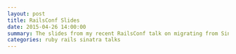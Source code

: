 ```yaml
---
layout: post
title: RailsConf Slides
date: 2015-04-26 14:00:00
summary: The slides from my recent RailsConf talk on migrating from Sinatra to Rails.
categories: ruby rails sinatra talks
---
```


<script async class="speakerdeck-embed" data-id="a8d0a1abb9a9415cb7740862fabafe94" data-ratio="1.33333333333333" src="//speakerdeck.com/assets/embed.js"></script>
